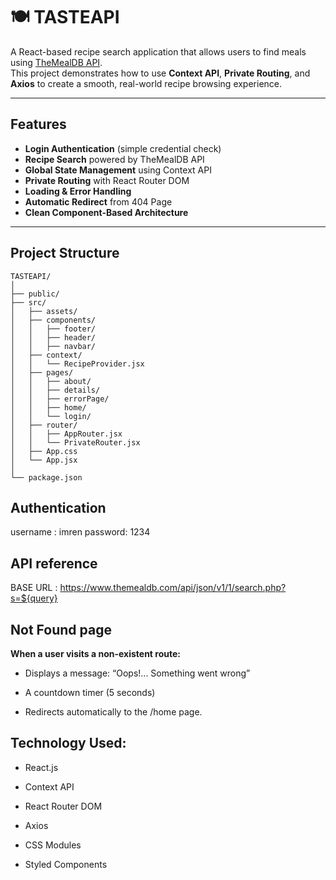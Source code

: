 # 🍽️ TASTEAPI

A React-based recipe search application that allows users to find meals using [TheMealDB API](https://www.themealdb.com/api.php).  
This project demonstrates how to use **Context API**, **Private Routing**, and **Axios** to create a smooth, real-world recipe browsing experience.

---

##  Features

-  **Login Authentication** (simple credential check)
- **Recipe Search** powered by TheMealDB API
- **Global State Management** using Context API
- **Private Routing** with React Router DOM
- **Loading & Error Handling**
- **Automatic Redirect** from 404 Page
- **Clean Component-Based Architecture**

---

## Project Structure
```
TASTEAPI/
│
├── public/
├── src/
│   ├── assets/
│   ├── components/
│   │   ├── footer/
│   │   ├── header/
│   │   ├── navbar/
│   ├── context/
│   │   └── RecipeProvider.jsx
│   ├── pages/
│   │   ├── about/
│   │   ├── details/
│   │   ├── errorPage/
│   │   ├── home/
│   │   └── login/
│   ├── router/
│   │   ├── AppRouter.jsx
│   │   └── PrivateRouter.jsx
│   ├── App.css
│   └── App.jsx
│
└── package.json
```

## Authentication
username : imren
password: 1234

## API reference

BASE URL : https://www.themealdb.com/api/json/v1/1/search.php?s=${query}


## Not Found page

**When a user visits a non-existent route:**

- Displays a message: “Oops!... Something went wrong”

- A countdown timer (5 seconds)

- Redirects automatically to the /home page.


## Technology Used:

- React.js

- Context API

- React Router DOM

- Axios

- CSS Modules

- Styled Components
